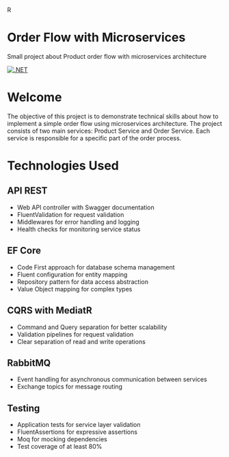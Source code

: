R
# Order Flow with Microservices

Small project about Product order flow with microservices architecture

[![.NET](https://github.com/bluebetto/Order-Microservices/actions/workflows/dotnet.yml/badge.svg)](https://github.com/bluebetto/Order-Microservices/actions/workflows/dotnet.yml)

# Welcome

The objective of this project is to demonstrate technical skills about how to implement a simple order flow using microservices architecture. The project consists of two main services: Product Service and Order Service. Each service is responsible for a specific part of the order process.

# Technologies Used

## API REST

- Web API controller with Swagger documentation
- FluentValidation for request validation
- Middlewares for error handling and logging
- Health checks for monitoring service status

## EF Core

- Code First approach for database schema management
- Fluent configuration for entity mapping
- Repository pattern for data access abstraction
- Value Object mapping for complex types

## CQRS with MediatR

- Command and Query separation for better scalability
- Validation pipelines for request validation
- Clear separation of read and write operations

## RabbitMQ

- Event handling for asynchronous communication between services
- Exchange topics for message routing

## Testing

- Application tests for service layer validation
- FluentAssertions for expressive assertions
- Moq for mocking dependencies
- Test coverage of at least 80%
